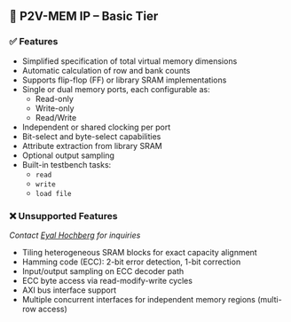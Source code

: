 ## 🧠 P2V-MEM IP – Basic Tier

### ✅ Features
- Simplified specification of total virtual memory dimensions
- Automatic calculation of row and bank counts
- Supports flip-flop (FF) or library SRAM implementations
- Single or dual memory ports, each configurable as:
  - Read-only
  - Write-only
  - Read/Write
- Independent or shared clocking per port
- Bit-select and byte-select capabilities
- Attribute extraction from library SRAM
- Optional output sampling
- Built-in testbench tasks:
  - `read`
  - `write`
  - `load file`

### ❌ Unsupported Features  
_Contact [Eyal Hochberg](mailto:eyalhoc@gmail.com) for inquiries_
- Tiling heterogeneous SRAM blocks for exact capacity alignment
- Hamming code (ECC): 2-bit error detection, 1-bit correction
- Input/output sampling on ECC decoder path
- ECC byte access via read-modify-write cycles
- AXI bus interface support
- Multiple concurrent interfaces for independent memory regions (multi-row access)